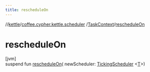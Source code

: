 ```yaml
---
title: rescheduleOn
---
```

//[kettle](../../../index.html)/[coffee.cypher.kettle.scheduler](../index.html)
/[TaskContext](index.html)/[rescheduleOn](reschedule-on.html)

# rescheduleOn

[jvm]\
suspend fun [rescheduleOn](reschedule-on.html)(
newScheduler: [TickingScheduler](../-ticking-scheduler/index.html)
&lt;[T](index.html)&gt;)




